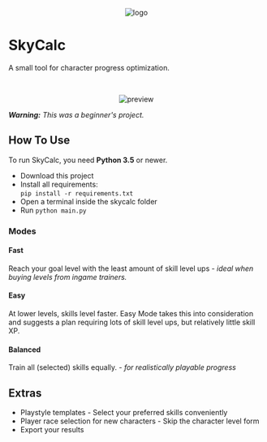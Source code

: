<p align="center">
  <img alt="logo" src="https://github.com/Mailea/skycalc/blob/master/skycalc/res/helmet/helmet_in_circle.png"/>
</p>

# SkyCalc  

A small tool for character progress optimization.  

&nbsp;

<p align="center">
  <img alt="preview" src="https://github.com/Mailea/skycalc/blob/master/preview.png"/>
</p>

***Warning:** This was a beginner's project.*


## How To Use
To run SkyCalc, you need **Python 3.5** or newer. 

* Download this project
* Install all requirements:  
`pip install -r requirements.txt`
* Open a terminal inside the skycalc folder
* Run `python main.py`

### Modes

#### Fast

Reach your goal level with the least amount of skill level ups - *ideal when buying levels from ingame trainers.*

#### Easy

At lower levels, skills level faster. Easy Mode takes this into consideration and suggests a plan requiring lots of skill level ups, but relatively little skill XP.

#### Balanced

Train all (selected) skills equally. - *for realistically playable progress*


## Extras
* Playstyle templates - Select your preferred skills conveniently
* Player race selection for new characters - Skip the character level form
* Export your results

